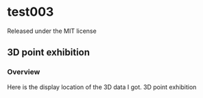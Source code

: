 # test003
Released under the MIT license
## 3D point exhibition
### Overview
Here is the display location of the 3D data I got. 3D point exhibition
